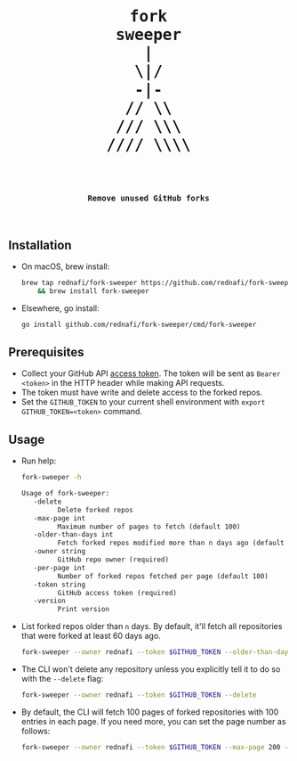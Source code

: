<div align="center">
<pre align="center">
<h1 align="center">
fork
sweeper
|
\|/
-|-
// \\
/// \\\
//// \\\\
</h1>
<h4 align="center">
Remove unused GitHub forks
</h4>
</pre>
</div>

## Installation

-   On macOS, brew install:

    ```sh
    brew tap rednafi/fork-sweeper https://github.com/rednafi/fork-sweeper \
        && brew install fork-sweeper
    ```

-   Elsewhere, go install:

    ```sh
    go install github.com/rednafi/fork-sweeper/cmd/fork-sweeper
    ```

## Prerequisites

-   Collect your GitHub API [access token]. The token will be sent as `Bearer <token>` in
    the HTTP header while making API requests.
-   The token must have write and delete access to the forked repos.
-   Set the `GITHUB_TOKEN` to your current shell environment with
    `export GITHUB_TOKEN=<token>` command.

## Usage

-   Run help:

    ```sh
    fork-sweeper -h
    ```

    ```txt
    Usage of fork-sweeper:
       -delete
             Delete forked repos
       -max-page int
             Maximum number of pages to fetch (default 100)
       -older-than-days int
             Fetch forked repos modified more than n days ago (default 60)
       -owner string
             GitHub repo owner (required)
       -per-page int
             Number of forked repos fetched per page (default 100)
       -token string
             GitHub access token (required)
       -version
             Print version
    ```

-   List forked repos older than `n` days. By default, it'll fetch all repositories that
    were forked at least 60 days ago.

    ```sh
    fork-sweeper --owner rednafi --token $GITHUB_TOKEN --older-than-days 60
    ```

-   The CLI won't delete any repository unless you explicitly tell it to do so with the
    `--delete` flag:

    ```sh
    fork-sweeper --owner rednafi --token $GITHUB_TOKEN --delete
    ```

-   By default, the CLI will fetch 100 pages of forked repositories with 100 entries in each
    page. If you need more, you can set the page number as follows:

    ```sh
    fork-sweeper --owner rednafi --token $GITHUB_TOKEN --max-page 200 --per-page 100
    ```

[access token]:
    https://docs.github.com/en/rest/authentication/authenticating-to-the-rest-api?apiVersion=2022-11-28
